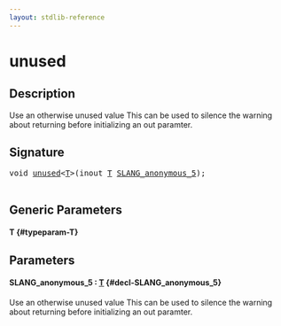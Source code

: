 ```yaml
---
layout: stdlib-reference
---
```


# unused

## Description

Use an otherwise unused value
This can be used to silence the warning about returning before initializing an out paramter.




## Signature 

<pre>
<span class="code_keyword">void</span> <a href="/stdlib-reference/global-decls/unused">unused</a>&lt;<a href="/stdlib-reference/global-decls/unused#typeparam-T" class="code_type">T</a>&gt;(<span class="code_keyword">inout</span> <a href="/stdlib-reference/global-decls/unused#typeparam-T" class="code_type">T</a> <a href="/stdlib-reference/global-decls/unused#decl-SLANG_anonymous_5" class="code_param">SLANG_anonymous_5</a>);

</pre>

## Generic Parameters

#### T {#typeparam-T}

## Parameters

#### SLANG\_anonymous\_5  : [T](/stdlib-reference/global-decls/unused#typeparam-T) {#decl-SLANG_anonymous_5}
Use an otherwise unused value
This can be used to silence the warning about returning before initializing an out paramter.


